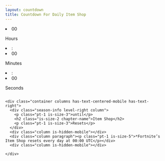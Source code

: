 ```yaml
---
layout: countdown
title: Countdown For Daily Item Shop
---
```




  <section class="hero container countdown-section is-fullheight">
    <div class="columns countdown-hours container is-vcentered">
      <div id="clock" class="column is-flex is-justify-content-center timenite-blue pt-4">
        <li class="has-text-centered"><span class="hours">00</span><p class="hours_text is-size-5 has-text-centered">Hours</p></li>
        <li class="pb-3 pr-3 pl-3 ">:</li>
        <li  class="has-text-centered"><span class="minutes">00</span><p class="minutes_text is-size-5 has-text-centered">Minutes</p></li>
        <li class="pb-3 pr-3 pl-3">:</li>
        <li  class="has-text-centered" ><span class="seconds">00</span><p class="seconds_text is-size-5 has-text-centered">Seconds</p></li>
      </div>
    </div>

    <div class="container columns has-text-centered-mobile has-text-right">
      <div class="season-info level-right column">
        <p class="pt-1 is-size-3">until</p>
        <h2 class="is-size-2 chapter-name">Item Shop</h2>
        <p class="pt-1 is-size-3">Resets</p>
      </div>
      <div class="column is-hidden-mobile"></div>
      <div class="column paragraph"><p class="pt-1 is-size-5">*Fortnite’s Item Shop resets every day at 00:00 UTC</p></div>
      <div class="column is-hidden-mobile"></div>

    </div>
  </section>






